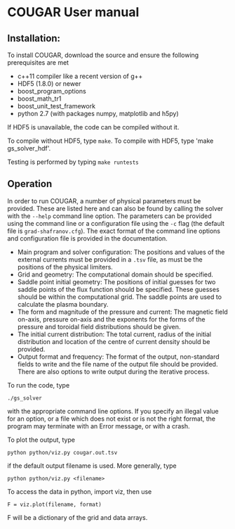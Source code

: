 COUGAR User manual
==================


Installation:
-------------------------
To install COUGAR, download the source and ensure the following prerequisites are met

* c++11 compiler like a recent version of g++
* HDF5 (1.8.0) or newer
* boost_program_options
* boost_math_tr1
* boost_unit_test_framework
* python 2.7 (with packages numpy, matplotlib and h5py)

If HDF5 is unavailable, the code can be compiled without it. 

To compile without HDF5, type `make`. To compile with HDF5, type 'make gs_solver_hdf'. 

Testing is performed by typing `make runtests` 

Operation
-----------

In order to run COUGAR, a number of physical parameters must be provided. These are listed here and can also be found by calling the solver with the `--help` command line option. The parameters can be provided using the command line or a configuration file using the `-c` flag (the default file is `grad-shafranov.cfg`). The exact format of the command line options and configuration file is provided in the documentation.

* Main program and solver configuration: The positions and values of the external currents must be provided in a `.tsv` file, as must be the positions of the physical limiters.
* Grid and geometry: The computational domain should be specified.
* Saddle point initial geometry: The positions of initial guesses for two saddle points of the flux function should be specified. These guesses should be within the computational grid. The saddle points are used to calculate the plasma boundary.
* The form and magnitude of the pressure and current: The magnetic field on-axis, pressure on-axis and the exponents for the forms of the pressure and toroidal field distributions should be given. 
* The initial current distribution: The total current, radius of the initial distribution and location of the centre of current density should be provided. 
* Output format and frequency: The format of the output, non-standard fields to write and the file name of the output file should be provided. There are also options to write output during the iterative process. 

To run the code, type 

    ./gs_solver

with the appropriate command line options. If you specify an illegal value for an option, or a file which does not exist or is not the right format, the program may terminate with an Error message, or with a crash.

To plot the output, type

    python python/viz.py cougar.out.tsv 
    
if the default output filename is used.  More generally, type

    python python/viz.py <filename> 
    
To access the data in python, import viz, then use

    F = viz.plot(filename, format)

F will be a dictionary of the grid and data arrays.
